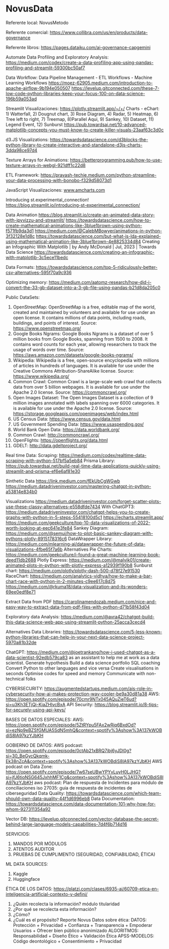 # NovusData

Referente local: NovusMetodo

Referente comercial: https://www.collibra.com/us/en/products/data-governance

Referente libros:
https://pages.dataiku.com/ai-governance-capgemini

Automate Data Profiling and Exploratory Analysis:
https://medium.com/codex/create-a-data-profiling-app-using-pandas-profiling-and-streamlit-59300bc50af7

Data Workflow: Data Pipeline Management - ETL Workflows - Machine Learning Workflows
https://moez-62905.medium.com/introduction-to-apache-airflow-9b194e050507
https://levelup.gitconnected.com/these-7-low-code-python-libraries-keep-your-focus-100-on-data-science-196b59a053ad

Streamlit Visualizaciones:
https://plotly.streamlit.app/~/+/
Charts - eChart: 1) Watterfall, 2) Dougnut chart, 3) Rose Diagram, 4) Radar, 5) Heatmap, 6) Tree left to right, 7) Treemap, 8)Parallel Aqui, 9) Sankey, 10) Dataset, 11) Legend Event, 12) Sunburst
https://pub.towardsai.net/10-advanced-matplotlib-concepts-you-must-know-to-create-killer-visuals-23aaf63c3d0c

d3.JS Visualizations:
https://towardsdatascience.com/d3blocks-the-python-library-to-create-interactive-and-standalone-d3js-charts-3dda98ce97d4

Texture Arrays for Animations:
https://betterprogramming.pub/how-to-use-texture-arrays-in-webgl-921dff1c22d8

ETL Framework:
https://pravash-techie.medium.com/python-streamline-your-data-processing-with-bonobo-f329d58073d1

JavaScript Visualizaciones:
www.amcharts.com

Introducing st.experimental_connection!
https://blog.streamlit.io/introducing-st-experimental_connection/

Data Animation
https://blog.streamlit.io/create-an-animated-data-story-with-ipyvizzu-and-streamlit/
https://towardsdatascience.com/how-to-create-mathematical-animations-like-3blue1brown-using-python-f571fb9da3d1
https://medium.com/@CalebMBowyer/animations-in-python-3f32128e1d8c
https://towardsdatascience.com/but-what-is-lda-explained-using-mathematical-animation-like-3blue1brown-4e8825334d84
Creating an Infographic With Matplotlib | by Andy McDonald | Jul, 2023 | Towards Data Science
https://towardsdatascience.com/creating-an-infographic-with-matplotlib-3c5ece11bedc

Data Formats:
https://towardsdatascience.com/top-5-ridiculously-better-csv-alternatives-595f70a9c936

Optimizing memory:
https://medium.com/aatomz-research/how-did-i-convert-the-33-gb-dataset-into-a-3-gb-file-using-pandas-b21d8da205c0

Public DataSets:
1. OpenStreetMap: OpenStreetMap is a free, editable map of the world, created and maintained by volunteers and available for use under an open license. It contains millions of data points, including roads, buildings, and points of interest. Source: https://www.openstreetmap.org/
2. Google Books Ngrams: Google Books Ngrams is a dataset of over 5 million books from Google Books, spanning from 1500 to 2008. It contains word counts for each year, allowing researchers to track the usage of words over time. Source: https://aws.amazon.com/datasets/google-books-ngrams/
3. Wikipedia: Wikipedia is a free, open-source encyclopedia with millions of articles in hundreds of languages. It is available for use under the Creative Commons Attribution-ShareAlike license. Source: https://www.wikipedia.org/
4. Common Crawl: Common Crawl is a large-scale web crawl that collects data from over 5 billion webpages. It is available for use under the Apache 2.0 license. Source: https://commoncrawl.org/
5. Open Images Dataset: The Open Images Dataset is a collection of 9 million images annotated with labels spanning over 6000 categories. It is available for use under the Apache 2.0 license. Source: https://storage.googleapis.com/openimages/web/index.html
8. US Census Data: https://www.census.gov/data.html
11. US Government Spending Data: https://www.usaspending.gov/
12. World Bank Open Data: https://data.worldbank.org/
13. Common Crawl: http://commoncrawl.org/
15. OpenFlights: https://openflights.org/data.html
16. GDELT: http://data.gdeltproject.org/

Real time Data: 
Scraping: https://medium.com/codex/realtime-data-scraping-with-python-517bf5a5eb84
Prisma Library: https://pub.towardsai.net/build-real-time-data-applications-quickly-using-streamlit-and-prisma-ef6e6af81e30

Sinthetic Data
https://link.medium.com/fEkUbCgWGwb
https://medium.datadriveninvestor.com/mastering-chatgpt-in-python-a53814e834b0

Visualizations
https://medium.datadriveninvestor.com/forget-scatter-plots-use-these-classy-alternatives-e558dfde7434
With ChatGPT3:
https://medium.datadriveninvestor.com/chatgpt-helps-you-to-create-graphs-with-python-in-5-steps-55418100d5c1
https://echarts.streamlit.app/
https://medium.com/geekculture/top-10-data-visualizations-of-2022-worth-looking-at-eec641e3fe84
Sankey Diagram: https://medium.com/@semui/how-to-plot-basic-sankey-diagram-with-pythons-plotly-8915178316c6
DataWrapper Library: https://medium.com/mlearning-ai/datawrapper-the-future-of-data-visualizations-4fbe65f7a6b
Alternatives Pie Charts:
https://medium.com/geekculture/i-found-a-great-machine-learning-book-deed11db2688
Plotly Express: https://medium.com/@malvik01/create-animated-plots-in-python-with-plotly-express-a12939f190b8
Sunburst chart: https://medium.com/plotly/plotly-dash-500-d78f27e91530
RaceChart: https://medium.com/analytics-vidhya/how-to-make-a-bar-chart-race-with-python-in-2-minutes-c9ee617c8d75
https://medium.com/@rkuma18/data-visualization-and-its-wonders-69ee0edf8e71


Extract Data from PDF
https://carolinamendozab.medium.com/nice-and-easy-way-to-extract-data-from-pdf-files-with-python-d71b58f43d04

Exploratory data Analysis:
https://medium.com/@avra42/chatgpt-build-this-data-science-web-app-using-streamlit-python-25acca3cecd4

Alternatives Data Libraries:
https://towardsdatascience.com/5-less-known-python-libraries-that-can-help-in-your-next-data-science-project-5970a81b32de

ChatGPT: https://medium.com/@joetrankang/how-i-used-chatgpt-as-a-data-scientist-92edb579ca83
as an assistant to help me at work as a data scientist.
Generate hypothesis
Build a data science portfolio
SQL coaching
Convert Python to other languages and vice versa
Create visualisations in seconds
Optimise codes for speed and memory
Communicate with non-technical folks

CYBERSECURITY:
https://augmentedstartups.medium.com/ais-role-in-cybersecurity-how-ai-makes-protection-way-cooler-be9a30d81a38
AWS: https://open.spotify.com/episode/70cmr9NTx045AQuZieT6ud?si=u3Kh3ETjQj-KiaZHlvcBxA
API Security:
https://blog.streamlit.io/8-tips-for-securely-using-api-keys/

BASES DE DATOS ESPECIALES:
AWS: 
https://open.spotify.com/episode/5ZtRYpu5FAx2wRiq6BxdOd?si=ezNp9eBZSfGMUA5SdN5mhQ&context=spotify%3Ashow%3A137kWOBdiS8lA97kzYJbKH

GOBIERNO DE DATOS:
AWS podcast: https://open.spotify.com/episode/0ctAb21xBRQ7ibj6yJDl0g?si=30_BeGycQkqmk-Ek38nZcA&context=spotify%3Ashow%3A137kWOBdiS8lA97kzYJbKH
AWS podcast on Data Zone: 
https://open.spotify.com/episode/7w67seUBwYPYvLuyH0LJHG?si=jfJ6tioNSG645JxhhMF1Cg&context=spotify%3Ashow%3A137kWOBdiS8lA97kzYJbKH
aws podcast: Plan de respuesta de Incidentes para módulo de conciliaciones
iso 27035: guia de respuesta de incidentes de ciberseguridad
Data Quality:
https://towardsdatascience.com/which-team-should-own-data-quality-44f1d6996eb8
Data Documentation: https://towardsdatascience.com/data-documentation-101-why-how-for-whom-927311354a92

Vector DB:
https://levelup.gitconnected.com/vector-database-the-secret-behind-large-language-models-capabilities-7d4f6b714d16

SERVICIOS:
1) MANDOS POR MÓDULOS 
2) ATENTOS AUDITOR
3) PRUEBAS DE CUMPLIMENTO (SEGURIDAD, CONFIABILIDAD, ÉTICA)


ML DATA SOURCES:
1) Kaggle
2) Huggingface

ÉTICA DE LOS DATOS: https://platzi.com/clases/6935-ai/60709-etica-en-inteligencia-artificial-contexto-y-defini/
1) ¿Quién recolecta la información? módulo titularidad
2) ¿Por qué se recolecta esta información?
3) ¿Cómo?
4) ¿Cuál es el propósito?
Reporte Novus Datos sobre ética: 
DATOS: Protección + Privacidad + Confianza + Transparencia + Empoderar Usuarios + Ofrecer bien público anonimizado
ALGORITMOS: Responsabilidad + Diseño Ético + Validación Ética
APSS-MODELOS: Código deontológico + Consentimiento + Privacidad
